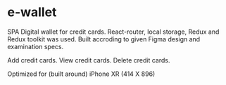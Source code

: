 # e-wallet

SPA Digital wallet for credit cards.
React-router, local storage, Redux and Redux toolkit was used. 
Built accroding to given Figma design and examination specs.

Add credit cards.
View credit cards.
Delete credit cards.


Optimized for (built around) iPhone XR (414 X 896)
